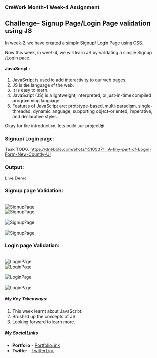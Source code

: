 ### CreWork Month-1 Week-4 Assignment

## Challenge- Signup Page/Login Page validation using JS

In week-2, we have created a simple Signup/ Login Page using CSS.

Now this week, in week-4, we will learn JS by validating a simple Signup /Login page.


#### JavaScript :
1. JavaScript is used to add interactivity to our web pages.
2. JS is the language of the web.
3. It is easy to learn.
4. JavaScript (JS) is a lightweight, interpreted, or just-in-time compiled programming language.
5. Features of JavaScript are: prototype-based, multi-paradigm, single-threaded, dynamic language, supporting object-oriented, imperative, and declarative styles.

Okay for the introduction, lets build our project😎

### Signup/ Login page:

Task TODO: https://dribbble.com/shots/15109371--A-tiny-part-of-Login-Form-New-Countly-UI

### Output:
Live Demo:

### Signup page Validation:
<br/>

<img src="https://github.com/shanolhere/CreWork/blob/main/week-4/assets/signup.PNG" alt="SignupPage">

<br/>


<img src="https://github.com/shanolhere/CreWork/blob/main/week-4/assets/signup_val1.PNG" alt="SignupPage">

<br/>

<br/>

<img src="https://github.com/shanolhere/CreWork/blob/main/week-4/assets/signup_val2.PNG" alt="SignupPage">

<br/>
<br/>

<img src="https://github.com/shanolhere/CreWork/blob/main/week-4/assets/signup_val3.PNG" alt="SignupPage">

<br/>

### Login page Validation:
<br/>

<img src="https://github.com/shanolhere/CreWork/blob/main/week-4/assets/login.PNG" alt="LoginPage">

<br/>


<img src="https://github.com/shanolhere/CreWork/blob/main/week-4/assets/login_val1.PNG" alt="LoginPage">

<br/>

<br/>

<img src="https://github.com/shanolhere/CreWork/blob/main/week-4/assets/login_val2.PNG" alt="LoginPage">

<br/>
<br/>

<img src="https://github.com/shanolhere/CreWork/blob/main/week-4/assets/login_val3.PNG" alt="LoginPage">

<br/>


##### **My Key Takeaways:**
1. This week learnt about JavaScript.
2. Brushed up the concepts of JS.
3. Looking forward to learn more.


##### **My Social Links**

- **Portfolio**  - [PortfolioLink](https://sabiya.netlify.app/)
- **Twitter** - [TwitterLink](https://twitter.com/nerd_fswd)

